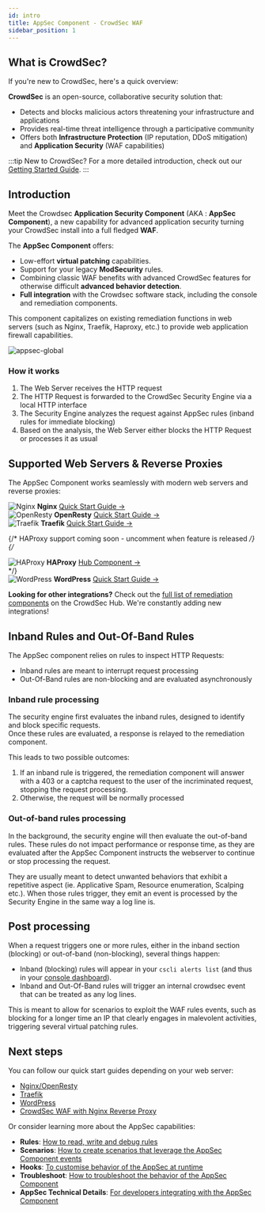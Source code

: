 ```yaml
---
id: intro
title: AppSec Component - CrowdSec WAF
sidebar_position: 1
---
```


## What is CrowdSec?

If you're new to CrowdSec, here's a quick overview:

**CrowdSec** is an open-source, collaborative security solution that:
- Detects and blocks malicious actors threatening your infrastructure and applications
- Provides real-time threat intelligence through a participative community
- Offers both **Infrastructure Protection** (IP reputation, DDoS mitigation) and **Application Security** (WAF capabilities)

:::tip New to CrowdSec?
For a more detailed introduction, check out our [Getting Started Guide](/u/getting_started/intro).
:::

## Introduction

Meet the Crowdsec **Application Security Component** (AKA : **AppSec Component**), a new capability for advanced application security turning your CrowdSec install into a full fledged **WAF**.

The **AppSec Component** offers:

-   Low-effort **virtual patching** capabilities.
-   Support for your legacy **ModSecurity** rules.
-   Combining classic WAF benefits with advanced CrowdSec features for otherwise difficult **advanced behavior detection**.
-   **Full integration** with the Crowdsec software stack, including the console and remediation components.

<!-- xx :  links -->

This component capitalizes on existing remediation functions in web servers (such as Nginx, Traefik, Haproxy, etc.) to provide web application firewall capabilities.

![appsec-global](/img/appsec-global.svg)

### How it works

1. The Web Server receives the HTTP request
2. The HTTP Request is forwarded to the CrowdSec Security Engine via a local HTTP interface
3. The Security Engine analyzes the request against AppSec rules (inband rules for immediate blocking)
4. Based on the analysis, the Web Server either blocks the HTTP Request or processes it as usual

## Supported Web Servers & Reverse Proxies

The AppSec Component works seamlessly with modern web servers and reverse proxies:

<div style={{display: 'grid', gridTemplateColumns: 'repeat(auto-fit, minmax(300px, 1fr))', gap: '20px', marginBottom: '30px'}}>

<div style={{display: 'flex', flexDirection: 'column', gap: '12px', padding: '16px', border: '1px solid #e5e7eb', borderRadius: '8px', alignItems: 'center', textAlign: 'center'}}>
<img src="/img/nginx.svg" alt="Nginx" style={{height: '50px', objectFit: 'contain'}} />
<strong>Nginx</strong>
<a href="/appsec/quickstart/nginxopenresty.mdx">Quick Start Guide →</a>
</div>

<div style={{display: 'flex', flexDirection: 'column', gap: '12px', padding: '16px', border: '1px solid #e5e7eb', borderRadius: '8px', alignItems: 'center', textAlign: 'center'}}>
<img src="/img/openresty.png" alt="OpenResty" style={{height: '50px', objectFit: 'contain'}} />
<strong>OpenResty</strong>
<a href="/appsec/quickstart/nginxopenresty.mdx">Quick Start Guide →</a>
</div>

<div style={{display: 'flex', flexDirection: 'column', gap: '12px', padding: '16px', border: '1px solid #e5e7eb', borderRadius: '8px', alignItems: 'center', textAlign: 'center'}}>
<img src="/img/traefik.logo.png" alt="Traefik" style={{height: '50px', objectFit: 'contain'}} />
<strong>Traefik</strong>
<a href="/appsec/quickstart/traefik.mdx">Quick Start Guide →</a>
</div>

{/* HAProxy support coming soon - uncomment when feature is released */}
{/*
<div style={{display: 'flex', flexDirection: 'column', gap: '12px', padding: '16px', border: '1px solid #e5e7eb', borderRadius: '8px', alignItems: 'center', textAlign: 'center'}}>
<img src="/img/haproxy-logo.png" alt="HAProxy" style={{height: '50px', objectFit: 'contain'}} />
<strong>HAProxy</strong>
<a href="https://hub.crowdsec.net/browse/#remediation-components">Hub Component →</a>
</div>
*/}

<div style={{display: 'flex', flexDirection: 'column', gap: '12px', padding: '16px', border: '1px solid #e5e7eb', borderRadius: '8px', alignItems: 'center', textAlign: 'center'}}>
<img src="/img/WordPress-logotype-wmark-white.png" alt="WordPress" style={{height: '50px', objectFit: 'contain'}} />
<strong>WordPress</strong>
<a href="/appsec/quickstart/wordpress.mdx">Quick Start Guide →</a>
</div>

</div>

**Looking for other integrations?** Check out the [full list of remediation components](https://hub.crowdsec.net/browse/#remediation-components) on the CrowdSec Hub. We're constantly adding new integrations!

## Inband Rules and Out-Of-Band Rules

The AppSec component relies on rules to inspect HTTP Requests:

-   Inband rules are meant to interrupt request processing
-   Out-Of-Band rules are non-blocking and are evaluated asynchronously

### Inband rule processing

The security engine first evaluates the inband rules, designed to identify and block specific requests.  
Once these rules are evaluated, a response is relayed to the remediation component.

This leads to two possible outcomes:

1. If an inband rule is triggered, the remediation component will answer with a 403 or a captcha request to the user of the incriminated request, stopping the request processing.
2. Otherwise, the request will be normally processed

### Out-of-band rules processing

In the background, the security engine will then evaluate the out-of-band rules. These rules do not impact performance or response time, as they are evaluated after the AppSec Component instructs the webserver to continue or stop processing the request.

They are usually meant to detect unwanted behaviors that exhibit a repetitive aspect (ie. Applicative Spam, Resource enumeration, Scalping etc.). When those rules trigger, they emit an event is processed by the Security Engine in the same way a log line is.

## Post processing

When a request triggers one or more rules, either in the inband section (blocking) or out-of-band (non-blocking), several things happen:

-   Inband (blocking) rules will appear in your `cscli alerts list` (and thus in your [console dashboard](https://app.crowdsec.net)).
-   Inband and Out-Of-Band rules will trigger an internal crowdsec event that can be treated as any log lines.

This is meant to allow for scenarios to exploit the WAF rules events, such as blocking for a longer time an IP that clearly engages in malevolent activities, triggering several virtual patching rules.

## Next steps

You can follow our quick start guides depending on your web server:

-   [Nginx/OpenResty](/appsec/quickstart/nginxopenresty.mdx)
-   [Traefik](/appsec/quickstart/traefik.mdx)
-   [WordPress](/appsec/quickstart/wordpress.mdx)
-   [CrowdSec WAF with Nginx Reverse Proxy](/u/user_guides/waf_rp_howto)

Or consider learning more about the AppSec capabilities:

-   **Rules**: [How to read, write and debug rules](/appsec/rules_syntax.md)
-   **Scenarios**: [How to create scenarios that leverage the AppSec Component events](/appsec/alerts_and_scenarios.md)
-   **Hooks**: [To customise behavior of the AppSec at runtime](/appsec/hooks.md)
-   **Troubleshoot**: [How to troubleshoot the behavior of the AppSec Component](/appsec/troubleshooting.md)
-   **AppSec Technical Details**: [For developers integrating with the AppSec Component](/appsec/protocol.md)

